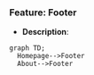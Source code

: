 ### Feature: Footer
- **Description**:

```mermaid
graph TD;
  Homepage-->Footer
  About-->Footer
```
